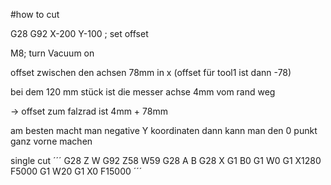 #how to cut

G28
G92 X-200 Y-100 ; set offset 

M8; turn Vacuum on


offset zwischen den achsen 78mm in x (offset für tool1 ist dann -78)

bei dem 120 mm stück ist die messer achse 4mm vom rand weg

-> offset zum falzrad ist 4mm + 78mm 

am besten macht man negative Y koordinaten dann kann man den 0 punkt ganz vorne machen


single cut
´´´
G28 Z W
G92 Z58 W59
G28 A B
G28 X
G1 B0
G1 W0
G1 X1280 F5000
G1 W20
G1 X0 F15000
´´´